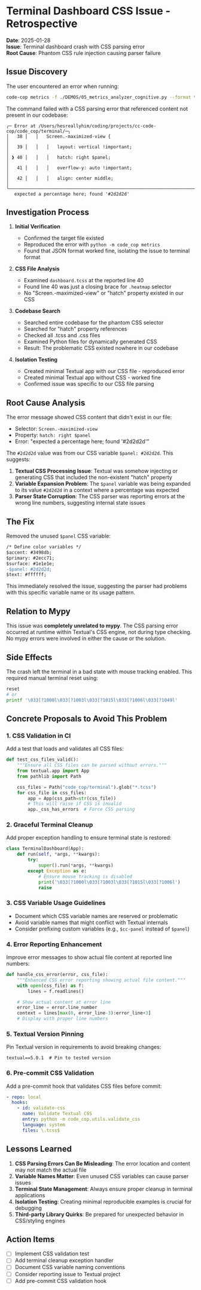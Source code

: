 # Terminal Dashboard CSS Issue - Retrospective

**Date**: 2025-01-28  
**Issue**: Terminal dashboard crash with CSS parsing error  
**Root Cause**: Phantom CSS rule injection causing parser failure  

## Issue Discovery

The user encountered an error when running:
```bash
code-cop metrics -f ./DEMOS/05_metrics_analyzer_cognitive.py --format terminal
```

The command failed with a CSS parsing error that referenced content not present in our codebase:
```
╭─ Error at /Users/hesreallyhim/coding/projects/cc-code-cop/code_cop/terminal/─╮
│   38 │   │   Screen.-maximized-view {                                        │
│   39 │   │   │   layout: vertical !important;                                │
│ ❱ 40 │   │   │   hatch: right $panel;                                        │
│   41 │   │   │   overflow-y: auto !important;                                │
│   42 │   │   │   align: center middle;                                       │
╰──────────────────────────────────────────────────────────────────────────────╯
   expected a percentage here; found '#2d2d2d'  
```

## Investigation Process

1. **Initial Verification**
   - Confirmed the target file existed
   - Reproduced the error with `python -m code_cop metrics`
   - Found that JSON format worked fine, isolating the issue to terminal format

2. **CSS File Analysis**
   - Examined `dashboard.tcss` at the reported line 40
   - Found line 40 was just a closing brace for `.heatmap` selector
   - No "Screen.-maximized-view" or "hatch" property existed in our CSS

3. **Codebase Search**
   - Searched entire codebase for the phantom CSS selector
   - Searched for "hatch" property references
   - Checked all .tcss and .css files
   - Examined Python files for dynamically generated CSS
   - Result: The problematic CSS existed nowhere in our codebase

4. **Isolation Testing**
   - Created minimal Textual app with our CSS file - reproduced error
   - Created minimal Textual app without CSS - worked fine
   - Confirmed issue was specific to our CSS file parsing

## Root Cause Analysis

The error message showed CSS content that didn't exist in our file:
- Selector: `Screen.-maximized-view`
- Property: `hatch: right $panel`
- Error: "expected a percentage here; found '#2d2d2d'"

The `#2d2d2d` value was from our CSS variable `$panel: #2d2d2d`. This suggests:

1. **Textual CSS Processing Issue**: Textual was somehow injecting or generating CSS that included the non-existent "hatch" property
2. **Variable Expansion Problem**: The `$panel` variable was being expanded to its value `#2d2d2d` in a context where a percentage was expected
3. **Parser State Corruption**: The CSS parser was reporting errors at the wrong line numbers, suggesting internal state issues

## The Fix

Removed the unused `$panel` CSS variable:
```diff
/* Define color variables */
$accent: #3498db;
$primary: #2ecc71;
$surface: #1e1e1e;
-$panel: #2d2d2d;
$text: #ffffff;
```

This immediately resolved the issue, suggesting the parser had problems with this specific variable name or its usage pattern.

## Relation to Mypy

This issue was **completely unrelated to mypy**. The CSS parsing error occurred at runtime within Textual's CSS engine, not during type checking. No mypy errors were involved in either the cause or the solution.

## Side Effects

The crash left the terminal in a bad state with mouse tracking enabled. This required manual terminal reset using:
```bash
reset
# or
printf '\033[?1000l\033[?1003l\033[?1015l\033[?1006l\033[?1049l'
```

## Concrete Proposals to Avoid This Problem

### 1. **CSS Validation in CI**
Add a test that loads and validates all CSS files:
```python
def test_css_files_valid():
    """Ensure all CSS files can be parsed without errors."""
    from textual.app import App
    from pathlib import Path

    css_files = Path("code_cop/terminal").glob("*.tcss")
    for css_file in css_files:
        app = App(css_path=str(css_file))
        # This will raise if CSS is invalid
        app._css_has_errors  # Force CSS parsing
```

### 2. **Graceful Terminal Cleanup**
Add proper exception handling to ensure terminal state is restored:
```python
class TerminalDashboard(App):
    def run(self, *args, **kwargs):
        try:
            super().run(*args, **kwargs)
        except Exception as e:
            # Ensure mouse tracking is disabled
            print('\033[?1000l\033[?1003l\033[?1015l\033[?1006l')
            raise
```

### 3. **CSS Variable Usage Guidelines**
- Document which CSS variable names are reserved or problematic
- Avoid variable names that might conflict with Textual internals
- Consider prefixing custom variables (e.g., `$cc-panel` instead of `$panel`)

### 4. **Error Reporting Enhancement**
Improve error messages to show actual file content at reported line numbers:
```python
def handle_css_error(error, css_file):
    """Enhanced CSS error reporting showing actual file content."""
    with open(css_file) as f:
        lines = f.readlines()

    # Show actual content at error line
    error_line = error.line_number
    context = lines[max(0, error_line-3):error_line+3]
    # Display with proper line numbers
```

### 5. **Textual Version Pinning**
Pin Textual version in requirements to avoid breaking changes:
```
textual==5.0.1  # Pin to tested version
```

### 6. **Pre-commit CSS Validation**
Add a pre-commit hook that validates CSS files before commit:
```yaml
- repo: local
  hooks:
    - id: validate-css
      name: Validate Textual CSS
      entry: python -m code_cop.utils.validate_css
      language: system
      files: \.tcss$
```

## Lessons Learned

1. **CSS Parsing Errors Can Be Misleading**: The error location and content may not match the actual file
2. **Variable Names Matter**: Even unused CSS variables can cause parser issues
3. **Terminal State Management**: Always ensure proper cleanup in terminal applications
4. **Isolation Testing**: Creating minimal reproducible examples is crucial for debugging
5. **Third-party Library Quirks**: Be prepared for unexpected behavior in CSS/styling engines

## Action Items

- [ ] Implement CSS validation test
- [ ] Add terminal cleanup exception handler  
- [ ] Document CSS variable naming conventions
- [ ] Consider reporting issue to Textual project
- [ ] Add pre-commit CSS validation hook